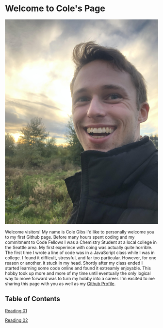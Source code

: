 # Welcome to Cole's Page

![Picture of Cole! Lucky you!](/profile-photo.jpeg)

Welcome visitors! My name is Cole Gibs I'd like to personally welcome you to my first Github page. Before many hours spent coding and my commitment to Code Fellows I was a Chemistry Student at a local college in the Seattle area. My first experince with coing was actually quite horrible. The first time I wrote a line of code was in a JavaScript class while I was in college. I found it difficult, stressful, and far too particular. However, for one reason or another, it stuck in my head. Shortly after my class ended I started learning some code online and found it extreamly enjoyable. This hobby took up more and more of my time until eventually the only logical way to move forward was to turn my hobby into a career. I'm excited to me sharing this page with you as well as my [Github Profile](https://github.com/colegibbs).

## Table of Contents

[Reading 01](https://colegibbs.github.io/reading-notes/growth-mindset.md)

[Reading 02](https://colegibbs.github.io/reading-notes/the-coders-computer.md)